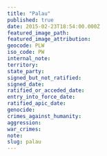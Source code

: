 ```yaml
---
title: "Palau"
published: true
date: 2015-02-23T18:54:00.000Z
featured_image_path:
featured_image_attribution:
geocode: PLW
iso_code: PW
internal_note:
territory:
state_party:
signed_but_not_ratified:
signed_date:
ratified_or_acceded_date:
entry_into_force_date:
ratified_apic_date:
genocide:
crimes_against_humanity:
aggression:
war_crimes:
note:
slug: palau
---
```

